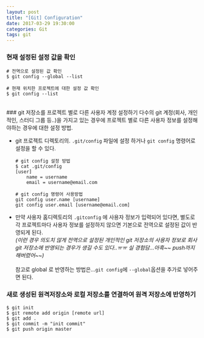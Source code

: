 ```yaml
---
layout: post
title: "[Git] Configuration"
date: 2017-03-29 19:30:00
categories: Git
tags: git
---
```


### 현재 설정된 설정 값을 확인
```
# 전역으로 설정된 값 확인
$ git config --global --list

# 현재 위치한 프로젝트에 대한 설정 값 확인
$ git config --list
```

<br/>
### git 저장소를 프로젝트 별로 다른 사용자 계정 설정하기
다수의 git 계정(회사, 개인적인, 스터디 그룹 등..)을 가지고 있는 경우에 프로젝트 별로 다른 사용자 정보를 설정해야하는 경우에 대한 설정 방법.

* git 프로젝트 디렉토리의. `.git/config` 파일에 설정 하거나 `git config` 명령어로 설정을 할 수 있다.
    ```
    # git config 설정 방법
    $ cat .git/config
    [user]
        name = username
        email = username@email.com

    # git config 명령어 사용방법
    git config user.name [username]
    git config user.email [username@email.com]
    ```

* 만약 사용자 홈디렉토리의 `.gitconfig` 에 사용자 정보가 입력되어 있다면, 별도로 각 프로젝트마다 사용자 정보를 설정하지 않으면 기본으로 전역으로 설정된 값이 반영되게 된다.<br/>
_(이런 경우 의도치 않게 전역으로 설정된 개인적인 git 저장소의 사용자 정보로 회사 git 저장소에 반영되는 경우가 생길 수도 있다..ㅠㅠ 실 경험담…아흑~~ push까지 해버렸어~~)_<br/><br/>
참고로 global 로 반영하는 방법은…`git config`에 `--global`옵션을 추가로 넣어주면 된다.

### 새로 생성된 원격저장소와 로컬 저장소를 연결하여 원격 저장소에 반영하기
```
$ git init
$ git remote add origin [remote url]
$ git add .
$ git commit -m "init commit"
$ git push origin master
```
